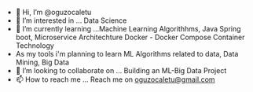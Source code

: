 - 👋 Hi, I’m @oguzocaletu
- 👀 I’m interested in ... Data Science 
- 🌱 I’m currently learning ...Machine Learning Algorithhms, Java Spring boot, Microservice Architechture Docker - Docker Compose Container Technology
 -    As my tools i'm planning to learn ML Algorithms related to data, Data Mining, Big Data 
- 💞️ I’m looking to collaborate on ... Building an ML-Big Data Project
- 📫 How to reach me ... Reach me on oguzocaletu@gmail.com

<!---
oguzocaletu/oguzocaletu is a ✨ special ✨ repository because its `README.md` (this file) appears on your GitHub profile.
You can click the Preview link to take a look at your changes.
--->
